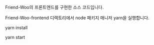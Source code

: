Friend-Woo의 프론트엔드를 구현한 소스 코드입니다.

Friend-Woo-frontend 디렉토리에서 node 패키지 매니저 yarn을 실행합니다.

yarn install

yarn start
